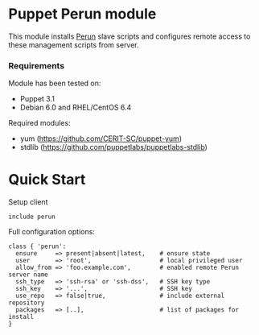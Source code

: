 # Puppet Perun module

This module installs [Perun](http://perun.metacentrum.cz/) slave
scripts and configures remote access to these management scripts
from server.

### Requirements

Module has been tested on:

* Puppet 3.1
* Debian 6.0 and RHEL/CentOS 6.4

Required modules:

* yum (https://github.com/CERIT-SC/puppet-yum)
* stdlib (https://github.com/puppetlabs/puppetlabs-stdlib)

# Quick Start

Setup client

    include perun

Full configuration options:

    class { 'perun':
      ensure     => present|absent|latest,    # ensure state
      user       => 'root',                   # local privileged user
      allow_from => 'foo.example.com',        # enabled remote Perun server name
      ssh_type   => 'ssh-rsa' or 'ssh-dss',   # SSH key type
      ssh_key    => '...',                    # SSH key
      use_repo   => false|true,               # include external repository
      packages   => [..],                     # list of packages for install
    }
